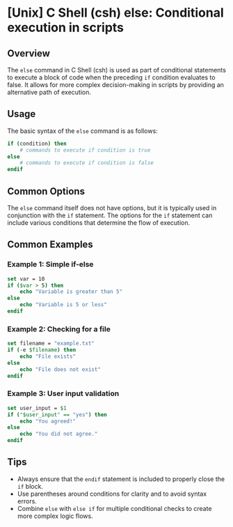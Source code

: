# [Unix] C Shell (csh) else: Conditional execution in scripts

## Overview
The `else` command in C Shell (csh) is used as part of conditional statements to execute a block of code when the preceding `if` condition evaluates to false. It allows for more complex decision-making in scripts by providing an alternative path of execution.

## Usage
The basic syntax of the `else` command is as follows:

```csh
if (condition) then
    # commands to execute if condition is true
else
    # commands to execute if condition is false
endif
```

## Common Options
The `else` command itself does not have options, but it is typically used in conjunction with the `if` statement. The options for the `if` statement can include various conditions that determine the flow of execution.

## Common Examples

### Example 1: Simple if-else
```csh
set var = 10
if ($var > 5) then
    echo "Variable is greater than 5"
else
    echo "Variable is 5 or less"
endif
```

### Example 2: Checking for a file
```csh
set filename = "example.txt"
if (-e $filename) then
    echo "File exists"
else
    echo "File does not exist"
endif
```

### Example 3: User input validation
```csh
set user_input = $1
if ("$user_input" == "yes") then
    echo "You agreed!"
else
    echo "You did not agree."
endif
```

## Tips
- Always ensure that the `endif` statement is included to properly close the `if` block.
- Use parentheses around conditions for clarity and to avoid syntax errors.
- Combine `else` with `else if` for multiple conditional checks to create more complex logic flows.